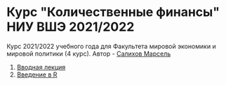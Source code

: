 # Курс "Количественные финансы" НИУ ВШЭ 2021/2022 

Курс 2021/2022 учебного года для Факультета мировой экономики и мировой политики (4 курс).
Автор - [Салихов Марсель](https://www.hse.ru/org/persons/26780297)


1. [Вводная лекция](https://quantviews.github.io/quant-finance-course-2021/lectures/lecture-0.html)
2. [Введение в R](https://quantviews.github.io/quant-finance-course-2021/lectures/lecture-1.html)  

